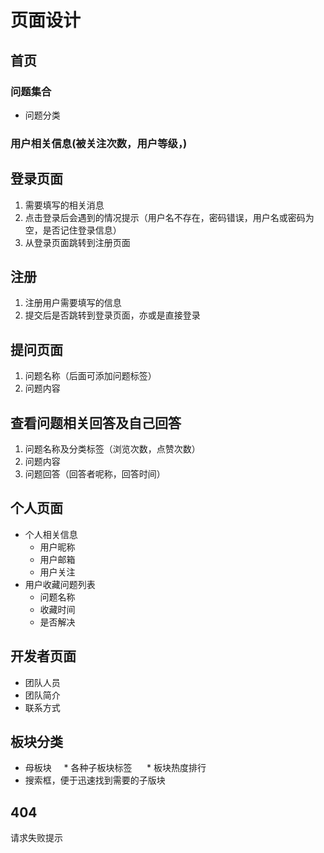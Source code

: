 # 页面设计
## 首页
### 问题集合
* 问题分类
### 用户相关信息(被关注次数，用户等级，)
## 登录页面
1. 需要填写的相关消息
1. 点击登录后会遇到的情况提示（用户名不存在，密码错误，用户名或密码为空，是否记住登录信息）
1. 从登录页面跳转到注册页面
## 注册
1. 注册用户需要填写的信息
1. 提交后是否跳转到登录页面，亦或是直接登录
## 提问页面
1. 问题名称（后面可添加问题标签）
1. 问题内容
## 查看问题相关回答及自己回答
1. 问题名称及分类标签（浏览次数，点赞次数）
1. 问题内容 
1. 问题回答（回答者呢称，回答时间）
## 个人页面
* 个人相关信息
    * 用户昵称
    * 用户邮箱
    * 用户关注
* 用户收藏问题列表
    * 问题名称
    * 收藏时间
    * 是否解决
## 开发者页面
* 团队人员
* 团队简介
* 联系方式
## 板块分类
* 母板块
      * 各种子板块标签
      * 板块热度排行
* 搜索框，便于迅速找到需要的子版块

## 404
请求失败提示
